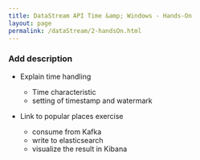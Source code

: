 ```yaml
---
title: DataStream API Time &amp; Windows - Hands-On
layout: page
permalink: /dataStream/2-handsOn.html
---
```


### **Add description**

* Explain time handling
  * Time characteristic
  * setting of timestamp and watermark

* Link to popular places exercise
  * consume from Kafka
  * write to elasticsearch
  * visualize the result in Kibana